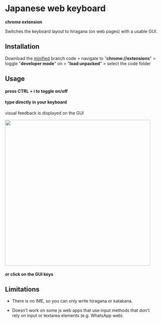 # Japanese web keyboard
**chrome extension**

Switches the keyboard layout to hiragana (on web pages) with a usable GUI.

## Installation

Download the [minified](https://github.com/9elt/jp-web-keyboard/tree/min) branch code > navigate to "**chrome://extensions**" > toggle "**developer mode**" on > "**load unpacked**" > select the code folder

## Usage

#### press CTRL + i to toggle on/off

#### type directly in your keyboard
visual feedback is displayed on the GUI


<kbd>
<img src="https://github.com/9elt/jp-web-keyboard/blob/readme_media/media/jp-web-keyboard.jpg?v=0001" data-canonical-src="https://github.com/9elt/jisho-on-the-fly/blob/readme_media/media/definition.jpg" width="480" />
</kbd>

#### or click on the GUI keys

## Limitations

* There is no IME, so you can only write hiragana or katakana.
 
* Doesn't work on some js web apps that use input methods that don't rely on input or textarea elements (e.g. WhatsApp web).
